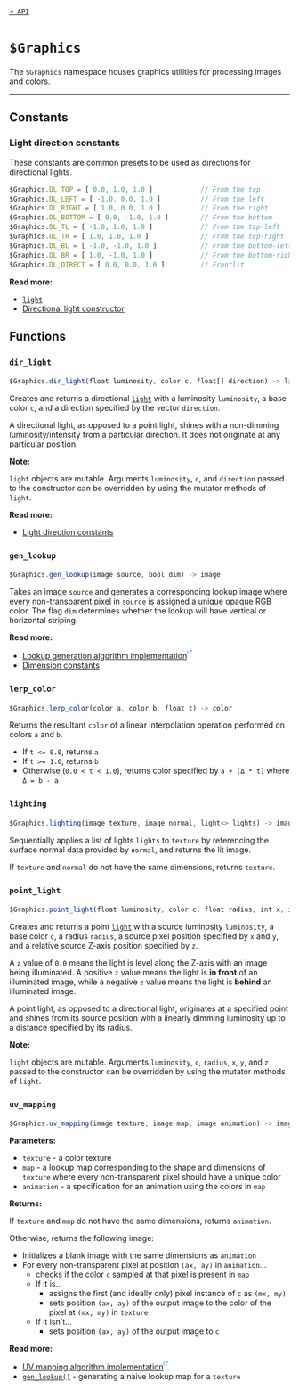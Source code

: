 [`< API`](README.md)

# `$Graphics`

The `$Graphics` namespace houses graphics utilities for processing images and colors.

---

## Constants

### Light direction constants

These constants are common presets to be used as directions for directional lights.

```js
$Graphics.DL_TOP = [ 0.0, 1.0, 1.0 ]            // From the top
$Graphics.DL_LEFT = [ -1.0, 0.0, 1.0 ]          // From the left
$Graphics.DL_RIGHT = [ 1.0, 0.0, 1.0 ]          // From the right
$Graphics.DL_BOTTOM = [ 0.0, -1.0, 1.0 ]        // From the bottom
$Graphics.DL_TL = [ -1.0, 1.0, 1.0 ]            // From the top-left
$Graphics.DL_TR = [ 1.0, 1.0, 1.0 ]             // From the top-right
$Graphics.DL_BL = [ -1.0, -1.0, 1.0 ]           // From the bottom-left
$Graphics.DL_BR = [ 1.0, -1.0, 1.0 ]            // From the bottom-right
$Graphics.DL_DIRECT = [ 0.0, 0.0, 1.0 ]         // Frontlit
```

**Read more:**
* [`light`](./light.md)
* [Directional light constructor](#dir_light)

## Functions

### `dir_light`
```js
$Graphics.dir_light(float luminosity, color c, float[] direction) -> light
```

Creates and returns a directional [`light`](./light.md) with a luminosity `luminosity`, a base color `c`, and a direction specified by the vector `direction`.

A directional light, as opposed to a point light, shines with a non-dimming luminosity/intensity from a particular direction. It does not originate at any particular position.

**Note:**

`light` objects are mutable. Arguments `luminosity`, `c`, and `direction` passed to the constructor can be overridden by using the mutator methods of `light`.

**Read more:**
* [Light direction constants](#light-direction-constants)

### `gen_lookup`
```js
$Graphics.gen_lookup(image source, bool dim) -> image
```

Takes an image `source` and generates a corresponding lookup image where every non-transparent pixel in `source` is assigned a unique opaque RGB color. The flag `dim` determines whether the lookup will have vertical or horizontal striping.

**Read more:**
* [Lookup generation algorithm implementation![](./assets/external.png)](https://github.com/jbunke/delta-time/blob/master/sprite/src/com/jordanbunke/delta_time/sprite/UVMapping.java#L85)
* [Dimension constants](./global.md#dimension-constants)

### `lerp_color`
```js
$Graphics.lerp_color(color a, color b, float t) -> color
```

Returns the resultant `color` of a linear interpolation operation performed on colors `a` and `b`.

* If `t <= 0.0`, returns `a`
* If `t >= 1.0`, returns `b`
* Otherwise (`0.0 < t < 1.0`), returns color specified by `a + (Δ * t)` where `Δ = b - a`

### `lighting`
```js
$Graphics.lighting(image texture, image normal, light<> lights) -> image
```

Sequentially applies a list of lights `lights` to `texture` by referencing the surface normal data provided by `normal`, and returns the lit image.

If `texture` and `normal` do not have the same dimensions, returns `texture`.

### `point_light`
```js
$Graphics.point_light(float luminosity, color c, float radius, int x, int y, float z) -> light
```

Creates and returns a point [`light`](./light.md) with a source luminosity `luminosity`, a base color `c`, a radius `radius`, a source pixel position specified by `x` and `y`, and a relative source Z-axis position specified by `z`.

A `z` value of `0.0` means the light is level along the Z-axis with an image being illuminated. A positive `z` value means the light is **in front** of an illuminated image, while a negative `z` value means the light is **behind** an illuminated image.

A point light, as opposed to a directional light, originates at a specified point and shines from its source position with a linearly dimming luminosity up to a distance specified by its radius.

**Note:**

`light` objects are mutable. Arguments `luminosity`, `c`, `radius`, `x`, `y`, and `z` passed to the constructor can be overridden by using the mutator methods of `light`.

### `uv_mapping`
```js
$Graphics.uv_mapping(image texture, image map, image animation) -> image
```

**Parameters:**
* `texture` - a color texture
* `map` - a lookup map corresponding to the shape and dimensions of `texture` where every non-transparent pixel should have a unique color
* `animation` - a specification for an animation using the colors in `map`

**Returns:**

If `texture` and `map` do not have the same dimensions, returns `animation`. 

Otherwise, returns the following image:

* Initializes a blank image with the same dimensions as `animation`
* For every non-transparent pixel at position `(ax, ay)` in `animation`...
  * checks if the color `c` sampled at that pixel is present in `map`
  * If it is...
    * assigns the first (and ideally only) pixel instance of `c` as `(mx, my)`
    * sets position `(ax, ay)` of the output image to the color of the pixel at `(mx, my)` in `texture`
  * If it isn't...
    * sets position `(ax, ay)` of the output image to `c`
  

**Read more:**
* [UV mapping algorithm implementation![](./assets/external.png)](https://github.com/jbunke/delta-time/blob/master/sprite/src/com/jordanbunke/delta_time/sprite/UVMapping.java#L40)
* [`gen_lookup()`](#gen_lookup) - generating a naive lookup map for a `texture`
